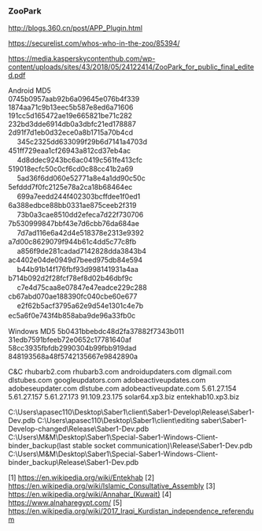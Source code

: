 ### ZooPark

http://blogs.360.cn/post/APP_Plugin.html

https://securelist.com/whos-who-in-the-zoo/85394/

https://media.kasperskycontenthub.com/wp-content/uploads/sites/43/2018/05/24122414/ZooPark_for_public_final_edited.pdf


Android MD5                         
0745b0957aab92b6a09645e076b4f339    
1874aa71c9b13eec5b587e8ed6a71606    
191cc5d165472ae19e665821be71c282    
232bd3dde6914db0a3dbfc21ed178887    
2d91f7d1eb0d32ece0a8b1715a70b4cd    　
345c2325dd633099f29b6d7141a4703d    
451ff729eaa1cf26943a812cd37eb4ac    　
4d8ddec9243bc6ac0419c561fe413cfc    
519018ecfc50c0cf6cd0c88cc41b2a69    　
5ad36f6dd060e52771a8e4a1dd90c50c    
5efddd7f0fc2125e78a2ca18b68464ec    　
699a7eedd244f402303bcffdee1f0ed1    
6a388edbce88bb0331ae875ceeb2f319    　
73b0a3cae8510dd2efeca7d22f730706    
7b530999847bbf43e7d6cbb76da684ae    　
7d7ad116e6a42d4e518378e2313e9392    
a7d00c8629079f944b61c4dd5c77c8fb    　
a856f9de281cadad7142828dda3843b4    
ac4402e04de0949d7beed975db84e594    　
b44b91b14f176fbf93d998141931a4aa    
b714b092d2f28fcf78ef8d02b46dbf9c    　
c7e4d75caa8e07847e47eadce229c288    
cb67abd070ae188390fc040cbe60e677    　
e2f62b5acf3795a62e9d54e1301c4e7b    
ec5a6f0e743f4b858aba9de96a33fb0c    　

Windows MD5
5b0431bbebdc48d2fa37882f7343b011
31edb7591bfeeb72e0652c17781640af
58cc3935fbfdb2990304b99fbb919dad
848193568a48f5742135667e9842890a


C&C
rhubarb2.com
rhubarb3.com
androidupdaters.com
dlgmail.com
dlstubes.com
googleupdators.com
adobeactiveupdates.com
adobeseupdater.com
dlstube.com
adobeactiveupdate.com
5.61.27.154
5.61.27.157
5.61.27.173
91.109.23.175
solar64.xp3.biz
entekhab10.xp3.biz

C:\Users\apasec110\Desktop\Saber1\client\Saber1-Develop\Release\Saber1-Dev.pdb
C:\Users\apasec110\Desktop\Saber1\client\editing saber\Saber1-Develop-changed\Release\Saber1-Dev.pdb
C:\Users\M&M\Desktop\Saber1\Special-Saber1-Windows-Client-binder_backup(last stable socket communication)\Release\Saber1-Dev.pdb
C:\Users\M&M\Desktop\Saber1\Special-Saber1-Windows-Client-binder_backup\Release\Saber1-Dev.pdb

[1] https://en.wikipedia.org/wiki/Entekhab
[2] https://en.wikipedia.org/wiki/Islamic_Consultative_Assembly
[3] https://en.wikipedia.org/wiki/Annahar_(Kuwait)
[4] https://www.alnaharegypt.com/
[5] https://en.wikipedia.org/wiki/2017_Iraqi_Kurdistan_independence_referendum
